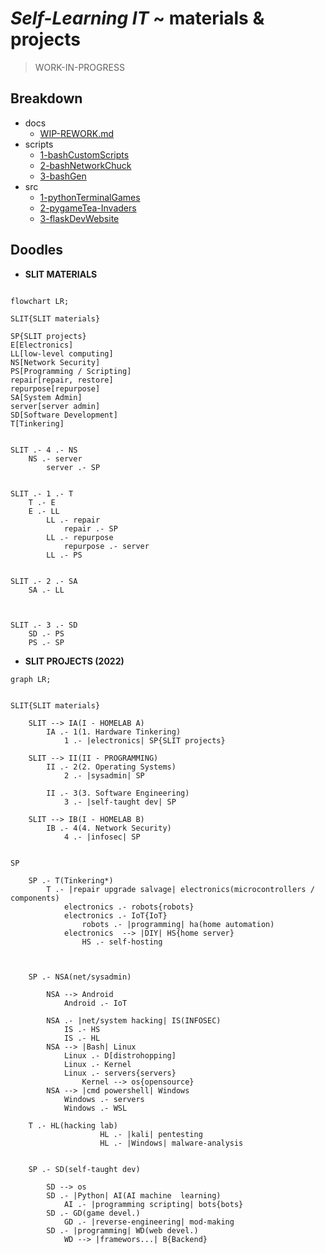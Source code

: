# *Self-Learning IT* ~ materials & projects


> WORK-IN-PROGRESS



## Breakdown

- docs
  - [WIP-REWORK.md](/WIP-REWORK.md) 
- scripts
  - [1-bashCustomScripts](/scripts/1-bashCustomScripts/)
  - [2-bashNetworkChuck](/scripts/2-bashNetworkChuck/)
  - [3-bashGen](/scripts/3-bashGen/)
- src
  - [1-pythonTerminalGames](/src/1-pythonTerminalGames/)
  - [2-pygameTea-Invaders](src/2-pygameTea-Invaders/)
  - [3-flaskDevWebsite](/src/3-flaskDevWebsite/)




## Doodles

- **SLIT MATERIALS**


```mermaid

flowchart LR;

SLIT{SLIT materials}

SP{SLIT projects}
E[Electronics]
LL[low-level computing]
NS[Network Security]
PS[Programming / Scripting]
repair[repair, restore]
repurpose[repurpose]
SA[System Admin]
server[server admin]
SD[Software Development]
T[Tinkering]


SLIT .- 4 .- NS
    NS .- server
        server .- SP


SLIT .- 1 .- T
    T .- E
    E .- LL
        LL .- repair
            repair .- SP
        LL .- repurpose
            repurpose .- server
        LL .- PS
  

SLIT .- 2 .- SA
    SA .- LL



SLIT .- 3 .- SD
    SD .- PS
    PS .- SP

```

- **SLIT PROJECTS (2022)**

```mermaid
graph LR;


SLIT{SLIT materials} 

    SLIT --> IA(I - HOMELAB A)
        IA .- 1(1. Hardware Tinkering)
            1 .- |electronics| SP{SLIT projects}

    SLIT --> II(II - PROGRAMMING)
        II .- 2(2. Operating Systems)
            2 .- |sysadmin| SP

        II .- 3(3. Software Engineering)
            3 .- |self-taught dev| SP

    SLIT --> IB(I - HOMELAB B)
        IB .- 4(4. Network Security)
            4 .- |infosec| SP


SP

    SP .- T(Tinkering*)
        T .- |repair upgrade salvage| electronics(microcontrollers / components)
            electronics .- robots{robots}
            electronics .- IoT{IoT}
                robots .- |programming| ha(home automation)
            electronics  --> |DIY| HS{home server}
                HS .- self-hosting



    SP .- NSA(net/sysadmin)

        NSA --> Android
            Android .- IoT

        NSA .- |net/system hacking| IS(INFOSEC)
            IS .- HS
            IS .- HL
        NSA --> |Bash| Linux
            Linux .- D[distrohopping]
            Linux .- Kernel
            Linux .- servers{servers}
                Kernel --> os{opensource}
        NSA --> |cmd powershell| Windows
            Windows .- servers
            Windows .- WSL

    T .- HL(hacking lab)
                    HL .- |kali| pentesting
                    HL .- |Windows| malware-analysis


    SP .- SD(self-taught dev)

        SD --> os
        SD .- |Python| AI(AI machine  learning)
            AI .- |programming scripting| bots{bots}
        SD .- GD(game devel.)
            GD .- |reverse-engineering| mod-making
        SD .- |programming| WD(web devel.)
            WD --> |framewors...| B{Backend}

```